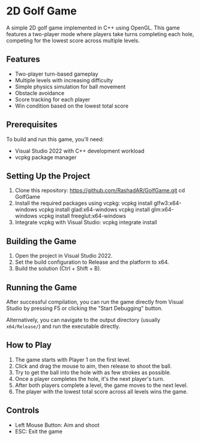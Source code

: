 # 2D Golf Game

A simple 2D golf game implemented in C++ using OpenGL. This game features a two-player mode where players take turns completing each hole, competing for the lowest score across multiple levels.

## Features

- Two-player turn-based gameplay
- Multiple levels with increasing difficulty
- Simple physics simulation for ball movement
- Obstacle avoidance
- Score tracking for each player
- Win condition based on the lowest total score

## Prerequisites

To build and run this game, you'll need:

- Visual Studio 2022 with C++ development workload
- vcpkg package manager

## Setting Up the Project

1. Clone this repository: https://github.com/RashadAR/GolfGame.git
   cd GolfGame
2. Install the required packages using vcpkg:
   vcpkg install glfw3:x64-windows
   vcpkg install glad:x64-windows
   vcpkg install glm:x64-windows
   vcpkg install freeglut:x64-windows
3. Integrate vcpkg with Visual Studio:
   vcpkg integrate install

## Building the Game

1. Open the project in Visual Studio 2022.
2. Set the build configuration to Release and the platform to x64.
3. Build the solution (Ctrl + Shift + B).

## Running the Game

After successful compilation, you can run the game directly from Visual Studio by pressing F5 or clicking the "Start Debugging" button.

Alternatively, you can navigate to the output directory (usually `x64/Release/`) and run the executable directly.

## How to Play

1. The game starts with Player 1 on the first level.
2. Click and drag the mouse to aim, then release to shoot the ball.
3. Try to get the ball into the hole with as few strokes as possible.
4. Once a player completes the hole, it's the next player's turn.
5. After both players complete a level, the game moves to the next level.
6. The player with the lowest total score across all levels wins the game.

## Controls

- Left Mouse Button: Aim and shoot
- ESC: Exit the game
